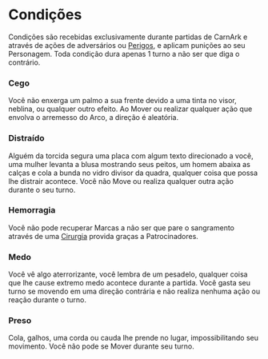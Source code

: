 # Condições

Condições são recebidas exclusivamente durante partidas de CarnArk e através de ações de adversários ou [Perigos](./hazards.md), e aplicam punições ao seu Personagem. Toda condição dura apenas 1 turno a não ser que diga o contrário.

### Cego

Você não enxerga um palmo a sua frente devido a uma tinta no visor, neblina, ou qualquer outro efeito. Ao Mover ou realizar qualquer ação que envolva o arremesso do Arco, a direção é aleatória.

### Distraído

Alguém da torcida segura uma placa com algum texto direcionado a você, uma mulher levanta a blusa mostrando seus peitos, um homem abaixa as calças e cola a bunda no vidro divisor da quadra, qualquer coisa que possa lhe distrair acontece. Você não Move ou realiza qualquer outra ação durante o seu turno.

### Hemorragia

Você não pode recuperar Marcas a não ser que pare o sangramento através de uma [Cirurgia](./pre_game.md#cirurgia) provida graças a Patrocinadores.

### Medo

Você vê algo aterrorizante, você lembra de um pesadelo, qualquer coisa que lhe cause extremo medo acontece durante a partida. Você gasta seu turno se movendo em uma direção contrária e não realiza nenhuma ação ou reação durante o turno.

### Preso

Cola, galhos, uma corda ou cauda lhe prende no lugar, impossibilitando seu movimento. Você não pode se Mover durante seu turno.
